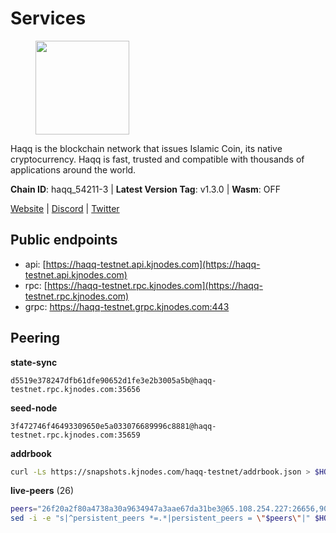 # Services

<figure><img src="https://raw.githubusercontent.com/kj89/testnet_manuals/main/pingpub/logos/haqq.png" width="150" alt=""><figcaption></figcaption></figure>

Haqq is the blockchain network that issues Islamic Coin,  its native cryptocurrency. Haqq is fast, trusted and  compatible with thousands of applications around the world.

**Chain ID**: haqq_54211-3 | **Latest Version Tag**: v1.3.0 | **Wasm**: OFF

[Website](https://islamiccoin.net) | [Discord](https://discord.gg/hU9MHG5kZq) | [Twitter](https://twitter.com/Islamic_Coin)


## Public endpoints

* api: [https://haqq-testnet.api.kjnodes.com](https://haqq-testnet.api.kjnodes.com)
* rpc: [https://haqq-testnet.rpc.kjnodes.com](https://haqq-testnet.rpc.kjnodes.com)
* grpc: https://haqq-testnet.grpc.kjnodes.com:443

## Peering

**state-sync**

```text
d5519e378247dfb61dfe90652d1fe3e2b3005a5b@haqq-testnet.rpc.kjnodes.com:35656
```

**seed-node**

```text
3f472746f46493309650e5a033076689996c8881@haqq-testnet.rpc.kjnodes.com:35659
```

**addrbook**
```bash
curl -Ls https://snapshots.kjnodes.com/haqq-testnet/addrbook.json > $HOME/.haqqd/config/addrbook.json
```

**live-peers** (26)
```bash
peers="26f20a2f80a4738a30a9634947a3aae67da31be3@65.108.254.227:26656,90b40d2b773090b82aa7788c2d1937e4fd6d2dc0@65.108.231.124:19656,59af99085c961a6a5c8dc4bc8b3abffda16ddccb@135.181.38.62:26656,7f4b4501af5f744210dcad95fb9b3915283fd0e9@185.244.182.203:26656,d5519e378247dfb61dfe90652d1fe3e2b3005a5b@65.109.68.190:35656,2d13d679b64e1a574904a140f72815644ec71131@65.21.133.125:30656,56158e0f2acf850114e82644afceb565a73b08cc@185.144.99.95:26656,6771e65c1b30cc514faf5943320fdda480fe9124@95.216.39.183:26656,23ff658b56fbb8bc73372973a34733ff5d79b435@142.132.202.50:11604,0833039f717227ccd156d156ea772746b8ac6d71@146.19.24.139:26656,125063c422e09faf45b849dd73dea61f624db891@65.109.53.60:26656,064fe9fe19fe5552b2d4922d659466e583f42b22@95.216.2.219:26658,24e894d4d8a18276acf6051cccf369a1ce69842d@65.108.151.105:26656,54e81994c61bbb6c414f8ab0a606a7edda138a3b@95.216.154.100:26656,1fefb6b75431482502e125a290deba1e7e539d4e@135.181.148.11:26656,3df5a68b919177179c6dcb0b9c9354fd6bbba1c8@65.109.92.240:20116,927a323649e7dd8d4c75da6e5edaee439652b46f@65.109.92.241:20116,7f2828e3910a4b165a65e5bfb2465c1e809bad3b@65.108.48.182:26656,32a8eec046b95e8646ff0810b4596dc7083a0beb@65.108.145.131:26656,f50b6abb555c0d420834860d9a8f499801bb3ae8@135.181.62.222:26656,62d44513c7fd5aafa65773e5c015ca032f8eea4a@213.239.213.179:26656,1c5a4624a7f1a71e240ae2df82e97d5e9f46ff5c@88.99.214.188:60956,2fdcd211d7457390cc7de84dc5b87750f1ece442@121.4.161.226:35656,d59dc597f0d41bcbc7ff53374686affb143726c2@51.195.203.103:35656,47a269c3e30f70d8234a2afd8e9055e74129fde0@65.108.129.29:36656,ed145a35b436878c1f1c10634bd18600f3696e17@95.217.181.142:26656"
sed -i -e "s|^persistent_peers *=.*|persistent_peers = \"$peers\"|" $HOME/.haqqd/config/config.toml
```
